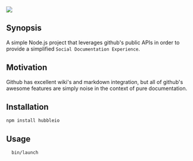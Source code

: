 <br/>
<img src="https://github.com/hij1nx/hubble.io/raw/master/logo.png">

## Synopsis
A simple Node.js project that leverages github's public APIs in order to provide a simplified `Social Documentation Experience`.

## Motivation
Github has excellent wiki's and markdown integration, but all of github's awesome features are simply noise in the context of pure documentation.

## Installation
`npm install hubbleio`

## Usage

```bash
  bin/launch
```
